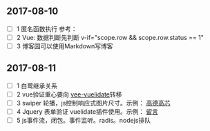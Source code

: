 
## 2017-08-10
 - [ ] 1 匿名函数执行
   参考： 
 - [ ] 2 Vue: 数据判断先判断 v-if="scope.row && scope.row.status == 1"
 - [ ] 3 博客园可以使用Markdown写博客

## 2017-08-11
 - [ ] 1 白鹭继承关系
 - [ ] 2 vue验证重心要向 [vee-vuelidate](https://github.com/baianat/vee-validate)转移
 - [ ] 3 swiper 轮播，js控制响应式图片尺寸。示例： [高德高芯](http://gst.gst-ir.com/product/detail/id/33.html)
 - [ ] 4 Jquery 表单验证 vuelidate插件使用。示例： [留言](http://gst.gst-ir.com/Service/science/mid/21.html#43)
 - [ ] 5 js事件流，闭包。事件监听。radis。nodejs排队
